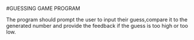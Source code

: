 #GUESSING GAME PROGRAM

The program should prompt the user to input their guess,compare it to the generated number and provide the feedback if the guess is too high or too low. 
